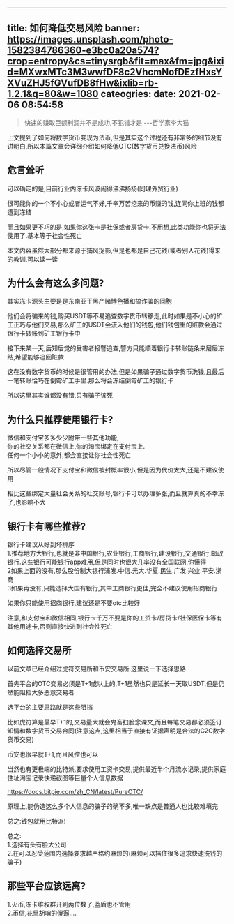 
---
title: 如何降低交易风险
banner: https://images.unsplash.com/photo-1582384786360-e3bc0a20a574?crop=entropy&cs=tinysrgb&fit=max&fm=jpg&ixid=MXwxMTc3M3wwfDF8c2VhcmNofDEzfHxsYXVuZHJ5fGVufDB8fHw&ixlib=rb-1.2.1&q=80&w=1080
cateogries: 
date: 2021-02-06 08:54:58
---
<!--kg-card-begin: markdown--><blockquote>
<p>快速的赚取巨额利润并不是成功,不犯错才是 ---哲学家李大猫</p>
</blockquote>
<p>上文提到了如何将数字货币变现为法币,但是其实这个过程还有非常多的细节没有讲明白,所以本篇文章会详细介绍如何降低OTC(数字货币兑换法币)风险</p>
<h2 id="">危言耸听</h2>
<p>可以确定的是,目前行业内冻卡风波闹得沸沸扬扬(同理外贸行业)</p>
<p>很可能你的一个不小心或者运气不好,千辛万苦挖来的币赚的钱,连同你上班的钱都遭到冻结</p>
<p>而且如果更不巧的是,如果你这张卡是社保或者房贷卡.不用想,此类功能你也将无法使用了.基本等于社会性死亡</p>
<p>本文内容虽然大部分都来源于捕风捉影,但是也都是自己花钱(或者别人花钱)得来的教训,可以读一读</p>
<h2 id="">为什么会有这么多问题?</h2>
<p>其实冻卡源头主要是是东南亚干黑产赌博色播和搞诈骗的同胞</p>
<p>他们会将骗来的钱,购买USDT等不易追查数字货币转移走,此时如果是不小心的矿工正巧与他们交易,那么矿工的USDT会流入他们的钱包,他们钱包里的赃款会通过银行卡转账到矿工银行卡中</p>
<p>接下来某一天,后知后觉的受害者报警追查,警方只能顺着银行卡转账链条来层层冻结,希望能够追回赃款</p>
<p>这在没有数字货币的时候是很管用的办法,但是如果骗子通过数字货币洗钱,且最后一笔转账恰巧在倒霉矿工手里.那么将会冻结倒霉矿工的银行卡</p>
<p>所以这里其实谁都没有错,只有骗子该死</p>
<h2 id="">为什么只推荐使用银行卡?</h2>
<p>微信和支付宝多多少少附带一些其他功能,<br>
你的社交关系都在微信上,你的淘宝绑定在支付宝上.<br>
任何一个小小的意外,都会直接让你社会性死亡</p>
<p>所以尽管一般情况下支付宝和微信被封概率很小,但是因为代价太大,还是不建议使用</p>
<p>相比这些绑定大量社会关系的社交账号,银行卡可以办理多张,而且就算真的不幸冻了,也影响不大</p>
<h2 id="">银行卡有哪些推荐?</h2>
<p>银行卡建议从好到坏排序<br>
1.推荐地方大银行,也就是非中国银行,农业银行,工商银行,建设银行,交通银行,邮政银行.这些银行可能银行app难用,但是同时也很大几率没有全国联网,你懂得<br>
2如果上面的没有,那么股份制大银行浦发.中信.光大.华夏.民生.广发.兴业.平安.浙商<br>
3如果再没有,只能选择大国有银行,其中工商银行更佳,完全不建议使用招商银行</p>
<p>如果你只能使用招商银行,建议还是不要otc比较好</p>
<p>注意,和支付宝和微信相同,银行卡千万不要是你的工资卡/房贷卡/社保医保卡等有其他用途卡,否则直接快进到社会性死亡</p>
<h2 id="">如何选择交易所</h2>
<p>以前文章已经介绍过虎符交易所和币安交易所,这里说一下选择思路</p>
<p>首先平台的OTC交易必须是T+1或以上的,T+1虽然也只是延长一天取USDT,但是仍然能阻挡大多恶意交易者</p>
<p>选平台的主要思路就是这些阻挡</p>
<p>比如虎符算是最早T+1的,交易量大就会鬼畜扫脸念课文,而且每笔交易都必须签订知情和数字货币交易合同(注意这点,这里相当于直接有证据声明是合法的C2C数字货币交易)</p>
<p>币安也很早就T+1,而且风控也可以</p>
<p>当然也有更极端的比特派,要求使用工资卡交易,提供最近半个月流水记录,提供家庭住址淘宝记录快递截图等巨量个人信息数据</p>
<p><a href="https://docs.bitpie.com/zh_CN/latest/PureOTC/">https://docs.bitpie.com/zh_CN/latest/PureOTC/</a></p>
<p>原理上,能伪造这么多个人信息的骗子的确不多,唯一缺点是普通人也比较难填完</p>
<p>总之:钱包就用比特派!</p>
<p>总之:<br>
1.选择有头有脸大公司<br>
2.在可以忍受范围内选择要求越严格约麻烦的(麻烦可以挡住很多追求快速洗钱的骗子)</p>
<h2 id="">那些平台应该远离?</h2>
<p>1.火币,冻卡维权群开到两位数了,蓝盾也不管用<br>
2.币信,花里胡哨的傻逼….</p>
<!--kg-card-end: markdown-->
    